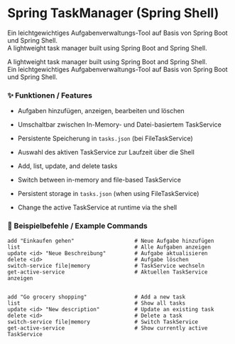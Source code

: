 # Spring TaskManager (Spring Shell)

Ein leichtgewichtiges Aufgabenverwaltungs-Tool auf Basis von Spring Boot und Spring Shell.  
A lightweight task manager built using Spring Boot and Spring Shell.

A lightweight task manager built using Spring Boot and Spring Shell.  
Ein leichtgewichtiges Aufgabenverwaltungs-Tool auf Basis von Spring Boot und Spring Shell.

### ✨ Funktionen / Features

- Aufgaben hinzufügen, anzeigen, bearbeiten und löschen
- Umschaltbar zwischen In-Memory- und Datei-basiertem TaskService
- Persistente Speicherung in `tasks.json` (bei FileTaskService)
- Auswahl des aktiven TaskService zur Laufzeit über die Shell

- Add, list, update, and delete tasks
- Switch between in-memory and file-based TaskService
- Persistent storage in `tasks.json` (when using FileTaskService)
- Change the active TaskService at runtime via the shell

### 🧪 Beispielbefehle / Example Commands

```shell
add "Einkaufen gehen"                   # Neue Aufgabe hinzufügen
list                                    # Alle Aufgaben anzeigen
update <id> "Neue Beschreibung"         # Aufgabe aktualisieren
delete <id>                             # Aufgabe löschen
switch-service file|memory              # TaskService wechseln
get-active-service                      # Aktuellen TaskService anzeigen


add "Go grocery shopping"               # Add a new task
list                                    # Show all tasks
update <id> "New description"           # Update an existing task
delete <id>                             # Delete a task
switch-service file|memory              # Switch TaskService
get-active-service                      # Show currently active TaskService
